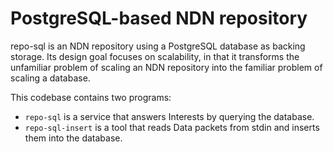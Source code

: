 # PostgreSQL-based NDN repository

repo-sql is an NDN repository using a PostgreSQL database as backing storage.
Its design goal focuses on scalability, in that it transforms the unfamiliar problem of scaling an NDN repository into the familiar problem of scaling a database.

This codebase contains two programs:

* `repo-sql` is a service that answers Interests by querying the database.
* `repo-sql-insert` is a tool that reads Data packets from stdin and inserts them into the database.
